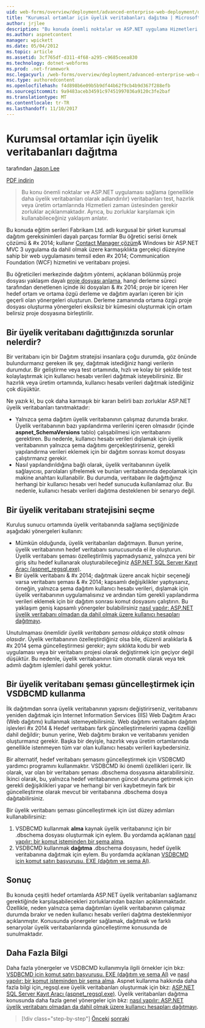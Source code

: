 ```yaml
---
uid: web-forms/overview/deployment/advanced-enterprise-web-deployment/deploying-membership-databases-to-enterprise-environments
title: "Kurumsal ortamlar için üyelik veritabanları dağıtma | Microsoft Docs"
author: jrjlee
description: "Bu konuda önemli noktalar ve ASP.NET uygulama Hizmetleri veritabanlarını (daha fazla ortak... sağladığınızda üstesinden gerekir zorluklar açıklanmaktadır"
ms.author: aspnetcontent
manager: wpickett
ms.date: 05/04/2012
ms.topic: article
ms.assetid: 3cf765df-d311-4f68-a295-c9685ceea830
ms.technology: dotnet-webforms
ms.prod: .net-framework
msc.legacyurl: /web-forms/overview/deployment/advanced-enterprise-web-deployment/deploying-membership-databases-to-enterprise-environments
msc.type: authoredcontent
ms.openlocfilehash: f4d898b6e09b5b9df44b62f9cb4b9d367f288efb
ms.sourcegitcommit: 9a9483aceb34591c97451997036a9120c3fe2baf
ms.translationtype: MT
ms.contentlocale: tr-TR
ms.lasthandoff: 11/10/2017
---
```

<a name="deploying-membership-databases-to-enterprise-environments"></a>Kurumsal ortamlar için üyelik veritabanları dağıtma
====================
tarafından [Jason Lee](https://github.com/jrjlee)

[PDF indirin](https://msdnshared.blob.core.windows.net/media/MSDNBlogsFS/prod.evol.blogs.msdn.com/CommunityServer.Blogs.Components.WeblogFiles/00/00/00/63/56/8130.DeployingWebAppsInEnterpriseScenarios.pdf)

> Bu konu önemli noktalar ve ASP.NET uygulaması sağlama (genellikle daha üyelik veritabanları olarak adlandırılır) veritabanları test, hazırlık veya üretim ortamlarında Hizmetleri zaman üstesinden gerekir zorluklar açıklanmaktadır. Ayrıca, bu zorluklar karşılamak için kullanabileceğiniz yaklaşım anlatır.


Bu konuda eğitim serileri Fabrikam Ltd. adlı kurgusal bir şirket kurumsal dağıtım gereksinimleri dayalı parçası formlar Bu öğretici serisi örnek çözümü & #x 2014; kullanır [Contact Manager çözüm](../web-deployment-in-the-enterprise/the-contact-manager-solution.md)& Windows bir ASP.NET MVC 3 uygulama da dahil olmak üzere karmaşıklıkta gerçekçi düzeyine sahip bir web uygulamasını temsil eden #x 2014; Communication Foundation (WCF) hizmetini ve veritabanı projesi.

Bu öğreticileri merkezinde dağıtım yöntemi, açıklanan bölünmüş proje dosyası yaklaşım dayalı [proje dosyası anlama](../web-deployment-in-the-enterprise/understanding-the-project-file.md), hangi derleme süreci tarafından denetlenen içinde iki dosyaları & #x 2014; proje bir içeren Her hedef ortam ve ortama özgü derleme ve dağıtım ayarları içeren bir için geçerli olan yönergeleri oluşturun. Derleme zamanında ortama özgü proje dosyası oluşturma yönergeleri eksiksiz bir kümesini oluşturmak için ortam belirsiz proje dosyasına birleştirilir.

## <a name="what-are-the-issues-when-you-deploy-a-membership-database"></a>Bir üyelik veritabanı dağıttığınızda sorunlar nelerdir?

Bir veritabanı için bir Dağıtım stratejisi insanlara çoğu durumda, göz önünde bulundurmanız gereken ilk şey, dağıtmak istediğiniz hangi verilerin durumdur. Bir geliştirme veya test ortamında, hızlı ve kolay bir şekilde test kolaylaştırmak için kullanıcı hesabı verileri dağıtmak isteyebilirsiniz. Bir hazırlık veya üretim ortamında, kullanıcı hesabı verileri dağıtmak istediğiniz çok düşüktür.

Ne yazık ki, bu çok daha karmaşık bir kararı belirli bazı zorluklar ASP.NET üyelik veritabanları tanıtmaktadır:

- Yalnızca şema dağıtım üyelik veritabanının çalışmaz durumda bırakır. Üyelik veritabanının bazı yapılandırma verilerini içeren olmasıdır (içinde **aspnet\_SchemaVersions** tablo) çalışabilmesi için veritabanını gerektiren. Bu nedenle, kullanıcı hesabı verileri dışlamak için üyelik veritabanının yalnızca şema dağıtımı gerçekleştirirseniz, gerekli yapılandırma verileri eklemek için bir dağıtım sonrası komut dosyası çalıştırmanız gerekir.
- Nasıl yapılandırıldığına bağlı olarak, üyelik veritabanının üyelik sağlayıcısı, parolaları şifrelemek ve bunları veritabanında depolamak için makine anahtarı kullanabilir. Bu durumda, veritabanı ile dağıttığınız herhangi bir kullanıcı hesabı veri hedef sunucuda kullanılamaz olur. Bu nedenle, kullanıcı hesabı verileri dağıtma desteklenen bir senaryo değil.

## <a name="choosing-a-membership-database-strategy"></a>Bir üyelik veritabanı stratejisini seçme

Kuruluş sunucu ortamında üyelik veritabanında sağlama seçtiğinizde aşağıdaki yönergeleri kullanın:

- Mümkün olduğunda, üyelik veritabanları dağıtmayın. Bunun yerine, üyelik veritabanının hedef veritabanı sunucusunda el ile oluşturun. Üyelik veritabanı şeması özelleştirilmiş yapmadıysanız, yalnızca yeni bir giriş situ hedef kullanarak oluşturabileceğiniz [ASP.NET SQL Server Kayıt Aracı (aspnet\_regsql.exe)](https://msdn.microsoft.com/en-us/library/ms229862(v=vs.100).aspx).
- Bir üyelik veritabanı & #x 2014; dağıtmak üzere ancak hiçbir seçeneği varsa veritabanı şeması & #x 2014; kapsamlı değişiklikler yaptıysanız, örneğin, yalnızca şema dağıtım kullanıcı hesabı verileri, dışlamak için üyelik veritabanının uygulamalısınız ve ardından tüm gerekli yapılandırma verileri eklemek için bir dağıtım sonrası komut dosyasını çalıştırın. Bu yaklaşım geniş kapsamlı yönergeler bulabilirsiniz [nasıl yapılır: ASP.NET üyelik veritabanı olmadan da dahil olmak üzere kullanıcı hesapları dağıtmayı](https://msdn.microsoft.com/en-us/library/ff361972(v=vs.100).aspx).

Unutulmaması önemlidir *üyelik veritabanı şeması oldukça statik olması olasıdır*. Üyelik veritabanının özelleştirdiğiniz olsa bile, düzenli aralıklarla & #x 2014 şema güncelleştirmesi gerekir; aynı sıklıkta kodu bir web uygulaması veya bir veritabanı projesi olarak değiştirmek için geçiyor değil düşüktür. Bu nedenle, üyelik veritabanının tüm otomatik olarak veya tek adımlı dağıtım işlemleri dahil gerek yoktur.

## <a name="using-vsdbcmd-to-update-a-membership-database-schema"></a>Bir üyelik veritabanı şeması güncelleştirmek için VSDBCMD kullanma

İlk dağıtımdan sonra üyelik veritabanının yapısını değiştirirseniz, veritabanını yeniden dağıtmak için Internet Information Services (IIS) Web Dağıtım Aracı (Web dağıtımı) kullanmak istemeyebilirsiniz. Web dağıtımı veritabanı dağıtım işlevleri #x 2014 & Hedef veritabanı fark güncelleştirmelerini yapma özelliği dahil değildir; bunun yerine, Web dağıtımı bırakın ve veritabanını yeniden oluşturmanız gerekir. Başka bir deyişle, hazırlık veya üretim ortamlarında genellikle istenmeyen tüm var olan kullanıcı hesabı verileri kaybedersiniz.

Bir alternatif, hedef veritabanı şemasını güncelleştirmek için VSDBCMD yardımcı programını kullanmaktır. VSDBCMD iki önemli özellikleri içerir. İlk olarak, var olan bir veritabanı şeması .dbschema dosyasına aktarabilirsiniz. İkinci olarak, bu, yalnızca hedef veritabanının güncel duruma getirmek için gerekli değişiklikleri yapar ve herhangi bir veri kaybetmeyin fark bir güncelleştirme olarak mevcut bir veritabanına .dbschema dosya dağıtabilirsiniz.

Bir üyelik veritabanı şeması güncelleştirmek için üst düzey adımları kullanabilirsiniz:

1. VSDBCMD kullanmak **alma** kaynak üyelik veritabanınız için bir .dbschema dosyası oluşturmak için eylem. Bu yordamda açıklanan [nasıl yapılır: bir komut isteminden bir şema alma](https://msdn.microsoft.com/en-us/library/dd172135.aspx).
2. VSDBCMD kullanmak **dağıtma** .dbschema dosyasını, hedef üyelik veritabanına dağıtmak için eylem. Bu yordamda açıklanan [VSDBCMD için komut satırı başvurusu. EXE (dağıtım ve şema Al)](https://msdn.microsoft.com/en-us/library/dd193283.aspx).

## <a name="conclusion"></a>Sonuç

Bu konuda çeşitli hedef ortamlarda ASP.NET üyelik veritabanları sağlamanız gerektiğinde karşılaşabilecekleri zorluklarından bazıları açıklanmaktadır. Özellikle, neden yalnızca şema dağıtımları üyelik veritabanının çalışmaz durumda bırakır ve neden kullanıcı hesabı verileri dağıtma desteklenmiyor açıklanmıştır. Konusunda yönergeler sağlamak, dağıtmak ve farklı senaryolar üyelik veritabanlarında güncelleştirme konusunda de sunulmaktadır.

## <a name="further-reading"></a>Daha Fazla Bilgi

Daha fazla yönergeler ve VSDBCMD kullanımıyla ilgili örnekler için bkz: [VSDBCMD için komut satırı başvurusu. EXE (dağıtım ve şema Al)](https://msdn.microsoft.com/en-us/library/dd193283.aspx) ve [nasıl yapılır: bir komut isteminden bir şema alma](https://msdn.microsoft.com/en-us/library/dd172135.aspx). Aspnet kullanma hakkında daha fazla bilgi için\_regsql.exe üyelik veritabanları oluşturmak için bkz: [ASP.NET SQL Server Kayıt Aracı (aspnet\_regsql.exe)](https://msdn.microsoft.com/en-us/library/ms229862(v=vs.100).aspx). Üyelik veritabanları dağıtma konusunda daha fazla genel yönergeler için bkz: [nasıl yapılır: ASP.NET üyelik veritabanı olmadan da dahil olmak üzere kullanıcı hesapları dağıtmayı](https://msdn.microsoft.com/en-us/library/ff361972(v=vs.100).aspx).

>[!div class="step-by-step"]
[Önceki](deploying-database-role-memberships-to-test-environments.md)
[sonraki](excluding-files-and-folders-from-deployment.md)
